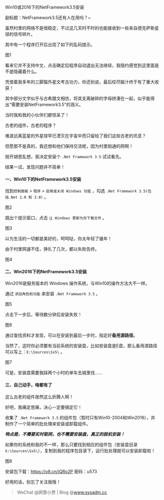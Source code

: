 Win10或2016下的NetFramework3.5安装

副标题：NetFramework3.5还有人在用吗？~



虽然村里的网络不是很稳定，不过这几天时不时的也能接收到一些来自德克萨斯星球的信号碎片。

其中有一个程序打开后出现了如下的乱码提示。

图1



看来它并不支持中文，点击确定后程序自动退出无法继续，我隐约感觉到这里面是不是隐藏着什么。

凭借着我多年的三脚猫外星文考古功力，你还别说，最后绞尽脑汁终于有了重大收获！

其中部分文字似乎与古希腊文相仿，将其支离破碎的字母拼凑在一起，似乎能得出“需要安装NetFramework3.5”的涵义。

当时我和我的小伙伴们都惊呆了！

古老的组件，古老的程序？

难道远离蓝星的外星球早已湮灭在宇宙中而只留给了我们这些古老的讯息？

但愿那不是真的，我还想和他们保持交流呢，因为村里刚通的网啊！

抛开胡思乱想，我决定安装个 `.Net Framework 3.5` 试试看先。

结果一试，发现问题并不简单！



#### 一、Win10下的NetFramework3.5安装

找到`控制面板` > `程序` > `启用或关闭 Windows 功能` ，勾选 `.Net Framework 3.5(包括.Net 2.0 和 3.0)` 。

图2



跳出个提示窗口，点击 `让 Windows 更新为你下载文件` 。

图3



以为生活的一切都是美好的，呵呵哒，你太年轻了骚年！

由于村里网速不佳，挣扎了几次，都以失败告终。

图4



#### 二、Win2016下的NetFramework3.5安装

Win2016是服务版本的 Windows 操作系统，与Win10的操作方法大不一样。

通过 `添加角色和功能` 来安装 `.Net Framework 3.5` 。

图5



点击下一步后，等待数分钟后安装失败！

图6



通过查找资料才发现，可以在安装到最后一步时，指定好**备用源路径**。

当然了，这时你必须要有当前系统的安装盘，比如安装盘是E盘，那么备用源路径可以写上：`E:\Sources\SxS\` 。

图7



可是，安装盘需要我踩两个小时的单车去城里找......



#### 三、自己动手，啥都有了

这么古老的组件居然这么折腾人啊！

好吧，我痛定思痛，决心一定要搞定它！

收集了 `.Net Framework 3.5` 的组件包（暂时只有Win10-2004和Win2016），并制作了一个简单的批处理来安装或卸载组件。

***特点是，不需要实时联网，也不需要安装盘，真正的脱机安装！***

如果你的系统和我的不一样，那么只要找到相应的组件包（安装盘目录 `X:\Sources\SxS\`），复制到我的程序包目录下，运行批处理就可以安装卸载啦！

图8



安装包下载：https://o8.cn/iQRo2P 密码：u573

好用的话，别忘了关注我哦！

> WeChat @网管小贾 | Blog @www.sysadm.cc





